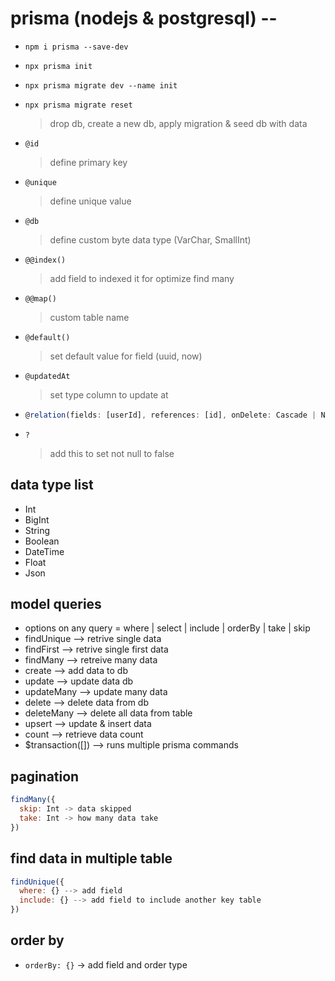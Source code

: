 # prisma (nodejs & postgresql) --
- ```npm i prisma --save-dev```
- ```npx prisma init```
- ```npx prisma migrate dev --name init```
- ```npx prisma migrate reset``` 
  > drop db, create a new db, apply migration & seed db with data

- ```@id``` 
  > define primary key
- ```@unique```
  > define unique value
- ```@db```
  > define custom byte data type (VarChar, SmallInt)
- ```@@index()```
  > add field to indexed it for optimize find many
- ```@@map()```
  > custom table name
- ```@default()```
  > set default value for field (uuid, now)
- ```@updatedAt```
  > set type column to update at
- ```js
  @relation(fields: [userId], references: [id], onDelete: Cascade | NoAction, onUpdate: Cascade | NoAction)
  ```
- ```?```
  > add this to set not null to false

## data type list
- Int
- BigInt
- String
- Boolean
- DateTime
- Float
- Json

## model queries
- options on any query = where | select | include | orderBy | take | skip
- findUnique --> retrive single data
- findFirst --> retrive single first data
- findMany --> retreive many data
- create --> add data to db
- update --> update data db
- updateMany --> update many data
- delete --> delete data from db
- deleteMany --> delete all data from table
- upsert --> update & insert data
- count --> retrieve data count
- $transaction([]) --> runs multiple prisma commands

## pagination
```js
findMany({
  skip: Int -> data skipped
  take: Int -> how many data take
})
```
## find data in multiple table
```js
findUnique({
  where: {} --> add field
  include: {} --> add field to include another key table
})
```

## order by
- ```orderBy: {}``` -> add field and order type